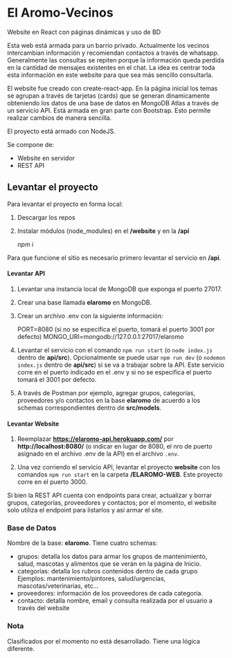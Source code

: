 # El Aromo-Vecinos
Website en React con páginas dinámicas y uso de BD

Esta web está armada para un barrio privado. Actualmente los vecinos intercambian información y recomiendan contactos a través de whatsapp. Generalmente las consultas se repiten porque la información queda perdida en la cantidad de mensajes existentes en el chat. La idea es centrar toda esta información en este website para que sea más sencillo consultarla.

El website fue creado con create-react-app. En la página inicial los temas se agrupan a través de tarjetas (cards) que se generan dinamicamente obteniendo los datos de una base de datos en MongoDB Atlas a través de un servicio API. 
Está armada en gran parte con Bootstrap. Esto permite realizar cambios de manera sencilla.

El proyecto está armado con NodeJS.

Se compone de:

 - Website en servidor 
 - REST API


## Levantar el proyecto
Para levantar el proyecto en forma local:

 1. Descargar los repos
 2. Instalar módulos (node_modules) en el **/website** y en la  **/api**

    *npm i* 

Para que funcione el sitio es necesario primero levantar el servicio en **/api**.

#### Levantar API

 1. Levantar una instancia local de MongoDB que exponga el puerto 27017. 
 2. Crear una base llamada **elaromo** en MongoDB.

 3. Crear un archivo .env con la siguiente información:
      
      PORT=8080  (si no se especifica el puerto, tomará el puerto 3001 por defecto)
      MONGO_URI=mongodb://127.0.0.1:27017/elaromo

 4. Levantar el servicio con el comando `npm run start` (o `node index.js` dentro de **api/src**). Opcionalmente se puede usar `npm run dev` (o `nodemon index.js` dentro de **api/src**) si se va a trabajar sobre la API. Este servicio corre en el puerto indicado en el .env y si no se especifica el puerto tomará el 3001 por defecto.

 5. A través de Postman por ejemplo, agregar grupos, categorías, proveedores y/o contactos en la base **elaromo** de acuerdo a los schemas correspondientes dentro de **src/models**. 


#### Levantar Website

 1. Reemplazar **https://elaromo-api.herokuapp.com/** por **http://localhost:8080/** (o indicar en lugar de 8080, el nro de puerto asignado en el archivo .env de la API) en el archivo `.env`.

2. Una vez corriendo el servicio API, levantar el proyecto **website** con los comandos `npm run start` en la carpeta **/ELAROMO-WEB**. Este proyecto corre en el puerto 3000.


Si bien la REST API cuenta con endpoints para crear, actualizar y borrar grupos, categorías, proveedores y contactos; por el momento, el website solo utiliza el endpoint para listarlos y así armar el site.


### Base de Datos

Nombre de la base: **elaromo**. 
Tiene cuatro schemas: 
- grupos: detalla los datos para armar los grupos de mantenimiento, salud, mascotas y alimentos que se verán en la página de Inicio.
- categorías: detalla los rubros contenidos dentro de cada grupo 
    Ejemplos: mantenimiento/pintores, salud/urgencias, mascotas/veterinarias, etc...
- proveedores: información de los proveedores de cada categoría.
- contacto: detalla nombre, email y consulta realizada por el usuario a través del website


### Nota

Clasificados por el  momento no está desarrollado. Tiene una lógica diferente.



  

